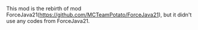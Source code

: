 This mod is the rebirth of mod ForceJava21(https://github.com/MCTeamPotato/ForceJava21), but it didn't use any codes from ForceJava21.
